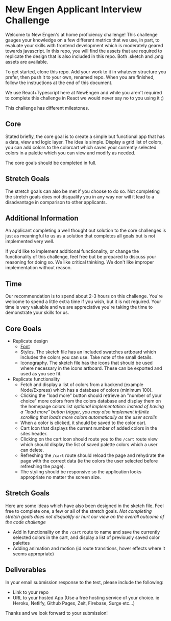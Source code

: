 # New Engen Applicant Interview Challenge

Welcome to New Engen's at home proficiency challenge! This challenge gauges your knowledge on a few different metrics that we use, in part, to evaluate your skills with frontend development which is moderately geared towards javascript. In this repo, you will find the assets that are required to replicate the design that is also included in this repo. Both .sketch and .png assets are available.

To get started, clone this repo. Add your work to it in whatever structure you prefer, then push it to your own, renamed repo.  When you are finished, follow the instructions at the end of this document.

We use React+Typescript here at NewEngen and while you aren't required to complete this challenge in React we would never say no to you using it ;)

This challenge has different milestones.

## Core

Stated briefly, the core goal is to create a simple but functional app that has a data, view and logic layer. The idea is simple. Display a grid list of colors, you can add colors to the colorcart which saves your currently selected colors in a palette which you can view and modify as needed.

The core goals should be completed in full.

## Stretch Goals

The stretch goals can also be met if you choose to do so. Not completing the stretch goals does not disqualify you in any way nor will it lead to a disadvantage in comparison to other applicants.

## Additional Information

An applicant completing a well thought out solution to the core challenges is just as meaningful to us as a solution that completes all goals but is not implemented very well.

If you'd like to implement additional functionality, or change the functionality of this challenge, feel free but be prepared to discuss your reasoning for doing so. We like critical thinking. We don't like improper implementation without reason.

## Time

Our recommendation is to spend about 2-3 hours on this challenge. You're welcome to spend a little extra time if you wish, but it is not required. Your time is very valuable and we are appreciative you're taking the time to demonstrate your skills for us.

## Core Goals

- Replicate design
  - [Font](./font.md)
  - Styles. The sketch file has an included swatches artboard which includes the colors you can use. Take note of the small details.
  - Iconography. The sketch file has the icons that should be used where necessary in the icons artboard. These can be exported and used as you see fit.
- Replicate functionality
  - Fetch and display a list of colors from a backend (example Node/Express) which has a database of colors (minimum 100).
  - Clicking the "load more" button should retrieve an "number of your choice" more colors from the colors database and display them on the homepage colors list *optional implementation: instead of having a "load more" button trigger, you may also implement infinite scrolling that loads more colors automatically as the user scrolls*
  - When a color is clicked, it should be saved to the color cart.
  - Cart Icon that displays the current number of added colors in the sites header.
  - Clicking on the cart icon should route you to the `/cart` route view which should display the list of saved palette colors which a user can delete.
  - Refreshing the `/cart` route should reload the page and rehydrate the page with the correct data (ie the colors the user selected before refreshing the page).
  - The styling should be responsive so the application looks appropriate no matter the screen size.

## Stretch Goals
Here are some ideas which have also been designed in the sketch file. Feel free to complete one, a few or all of the stretch goals. *Not completing stretch goals does not disqualify or hurt our view on the overall outcome of the code challenge*
  - Add in functionality on the `/cart` route to name and save the currently selected colors in the cart, and display a list of previously saved color palettes
  - Adding animation and motion (id route transitions, hover effects where it seems appropriate)

## Deliverables

In your email submission response to the test, please include the following:

- Link to your repo
- URL to your hosted App (Use a free hosting service of your choice. ie Heroku, Netlify, Github Pages, Zeit, Firebase, Surge etc...)

Thanks and we look forward to your submission!
